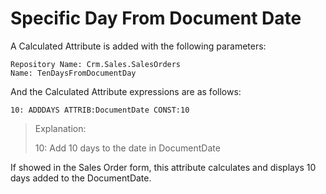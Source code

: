 # Specific Day From Document Date

A Calculated Attribute is added with the following parameters:

```
Repository Name: Crm.Sales.SalesOrders
Name: TenDaysFromDocumentDay
```

And the Calculated Attribute expressions are as follows:

```
10: ADDDAYS ATTRIB:DocumentDate CONST:10
```

> Explanation:
>
> 10: Add 10 days to the date in DocumentDate

If showed in the Sales Order form, this attribute calculates and displays 10 days added to the DocumentDate.